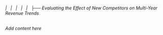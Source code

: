 ###### |   |   |   |   |   ├── Evaluating the Effect of New Competitors on Multi-Year Revenue Trends

*Add content here*